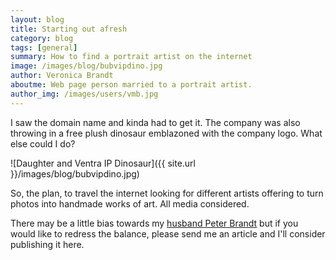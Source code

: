 ```yaml
---
layout: blog
title: Starting out afresh
category: blog
tags: [general]
summary: How to find a portrait artist on the internet
image: /images/blog/bubvipdino.jpg
author: Veronica Brandt
aboutme: Web page person married to a portrait artist.
author_img: /images/users/vmb.jpg
---
```


I saw the domain name and kinda had to get it.  The company was also throwing in a free plush dinosaur emblazoned with the company logo.  What else could I do?

![Daughter and Ventra IP Dinosaur]({{ site.url }}/images/blog/bubvipdino.jpg)

So, the plan, to travel the internet looking for different artists offering to turn photos into handmade works of art.  All media considered.

There may be a little bias towards my [husband Peter Brandt](http://www.peterbrandt.com.au) but if you would like to redress the balance, please send me an article and I'll consider publishing it here.

